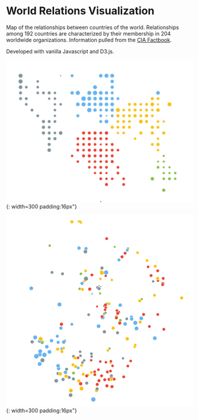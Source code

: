 # World Relations Visualization

Map of the relationships between countries of the world. Relationships among 192 countries are characterized by their membership in 204 worldwide organizations. Information pulled from the [CIA Factbook](https://www.cia.gov/library/publications/the-world-factbook/).

Developed with vanilla Javascript and D3.js.

![Country map sample image](https://github.com/LikeCarter/world-relations-viz/raw/master/demo/countries.jpg "Country map"){: width=300 padding:16px"}


![Clustered country map sample image](https://github.com/LikeCarter/world-relations-viz/raw/master/demo/tsne.jpg "Clustered country map"){: width=300 padding:16px"}


